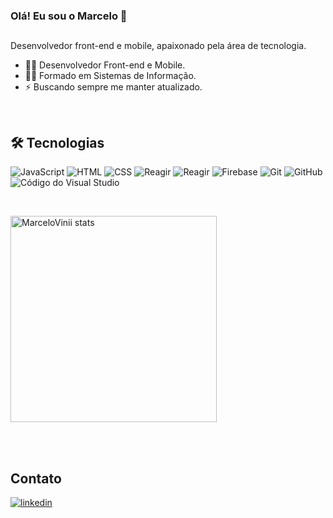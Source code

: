 ### Olá! Eu sou o Marcelo 👋
##

 Desenvolvedor front-end e mobile, apaixonado pela área de tecnologia.
 
 - 👨‍💻 Desenvolvedor Front-end e Mobile.
 - :man_student: Formado em Sistemas de Informação.
 - ⚡ Buscando sempre me manter atualizado.

<br>

## 🛠  Tecnologias
![JavaScript](https://img.shields.io/badge/-JavaScript-05122A?style=flat&logo=javascript) 
![HTML](https://img.shields.io/badge/-HTML-05122A?style=flat&logo=HTML5) 
![CSS](https://img.shields.io/badge/-CSS-05122A?style=flat&logo=CSS3&logoColor=1572B6) 
![Reagir](https://img.shields.io/badge/-React-05122A?style=flat&logo=react) 
![Reagir](https://img.shields.io/badge/-Reactnative-05122A?style=flat&logo=react)
![Firebase](https://img.shields.io/badge/-Firebase-05122A?style=flat&logo=Firebase&logoColor=F4B728) 
![Git](https://img.shields.io/badge/-Git-05122A?style=flat&logo=git) 
![GitHub](https://img.shields.io/badge/-GitHub-05122A?style=flat&logo=github) 
![Código do Visual Studio](https://img.shields.io/badge/-Visual%20Studio%20Code-05122A?style=flat&logo=visual-studio-code&logoColor=007ACC)

<br>

<p align="esquerda">
<img width="330em" src="https://github-readme-stats.vercel.app/api/top-langs/?username=MarceloVinii&layout=compact&show_icons=true&theme=tokyonight" alt="MarceloVinii stats"/>

<br><br>

##  Contato

<a href="https://linkedin.com/in/marceloorosa" target="_blank">
  <img align="center" src="https://img.shields.io/badge/-marceloorosa-05122A?style=flat&logo=linkedin" alt="linkedin"/>
</a>
  
